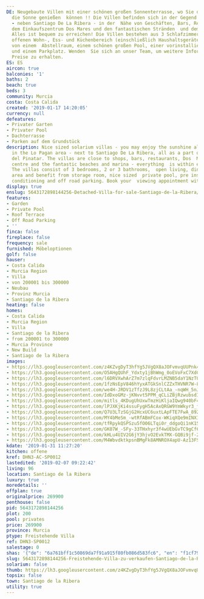 ```yaml
---
DE: Neugebaute Villen mit einer schönen großen Sonnenterrasse, wo Sie den ganzen Tag
  die Sonne genießen  können !! Die Villen befinden sich in der Gegend von Dos Mares
  - neben Santiago De La Ribera - in der  Nähe von Geschäften, Bars, Restaurants,
  dem Einkaufszentrum Dos Mares und den fantastischen Stränden  und dem Jachthafen.
  Alles ist bequem zu erreichen! Die Villen bestehen aus 3 Schlafzimmern, 2 Bädern,  einem
  offenen Wohn-, Ess- und Küchenbereich (einschließlich Haushaltsgeräte) und profitieren
  von einem  Abstellraum, einem schönen großen Pool, einer vorinstallierten Klimaanlage
  und einem Parkplatz. Wenden  Sie sich an unser Team, um weitere Informationen und
  Preise zu erhalten.
ES: ES
aircon: true
balconies: '1'
baths: 2
beach: true
beds: 3
community: Murcia
costa: Costa Calida
created: '2019-01-17 14:20:05'
currency: null
defeatures:
- Privater Garten
- Privater Pool
- Dachterrasse
- Parken auf dem Grundstück
description: Nice sized solarium villas - you may enjoy the sunshine all day long!!  Located
  in the Lo Pagan area - next to Santiago De La Ribera, all as a part of  San Pedro
  del Pinatar. The villas are close to shops, bars, restaurants, Dos  Mares shopping
  centre and the fantastic beaches and marina - everything  is within easy reach!
  The villas consist of 3 bedrooms, 2 or 3 bathrooms,  open living, dining and kitchen
  area and benefit from storage room, nice sized  private pool, pre installed air
  conditioning and off road parking. Book your  viewing appointment with us.
display: true
enslug: 5643172898144256-Detached-Villa-for-sale-Santiago-de-la-Ribera/
features:
- Garden
- Private Pool
- Roof Terrace
- Off Road Parking
- ''
finca: false
fireplace: false
frequency: sale
furnished: Möbeloptionen
golf: false
hauser:
- Costa Calida
- Murcia Region
- Villa
- von 200001 bis 300000
- Neubau
- Provinz Murcia
- Santiago de la Ribera
heating: false
homes:
- Costa Calida
- Murcia Region
- Villa
- Santiago de la Ribera
- from 200001 to 300000
- Murcia Province
- New Build
- Santiago de la Ribera
images:
- https://lh3.googleusercontent.com/z4KZvgDyT3hfYg5JVgQX8aJOFvmvqUUPnk4MGyrtxuPwvEbAyfzIHIAFLSyYggaq4nB-3-9JzLGQavPJw91pvA=w640-rj-e30-l100
- https://lh3.googleusercontent.com/O5AHgQUhF_Ydxty1jBhWmg_0oEVoFxC7XdCUeuvY95GiToQ7A_LTkIYbG7BP30vGCmfHLlatA9JxGJBefSJV=w640-rj-e30-l100
- https://lh3.googleusercontent.com/l6DRVXwhArZ7m7zlqFdvrLMZNB5daY1NzT0C71DVslifkfNrFoWepcUpZUhoMzLxI7fDrCEqThk6z-pGhsSw=w640-rj-e30-l100
- https://lh3.googleusercontent.com/1fzNsEpV846hYyxATGkSnlCZZxTHVNR7W-8NA6zULPq6qZFU6woZ7A2vWmRVDQxNT6oud2WXIw-pPK-mthgg=w640-rj-e30-l100
- https://lh3.googleusercontent.com/we4H-JRDV1zTfzJ9L8zjCLtAa_-nqWH_5nJ7df0a30PjBarLrhE7dYNIRhLBVhXnePGy1ZlwjbTwo75C9LjsnA=w640-rj-e30-l100
- https://lh3.googleusercontent.com/IdDxoGMz-jKNvvt5PPM_qCLiZBjRzwubsdIf1xvt8m_3WUUN_xEU5uX7vygV2P8-3eGXZM4Pj2I_W3LjaVJt=w640-rj-e30-l100
- https://lh3.googleusercontent.com/mitls_4KDugUhUxwTmzHiKljaIQwg940bF4uofmUl1zIXF5-o6vchmVfx9Y9qsa6lufiveJJUUtW95OghqE82w=w640-rj-e30-l100
- https://lh3.googleusercontent.com/lPJXKjKi4ssuFygH5AcAxQRGW9YmWkyr3_f8CWBIIRfrJ46ddaj81xSJQcCVkpg9MJPt_MvTnlSYMxGTmEMb=w640-rj-e30-l100
- https://lh3.googleusercontent.com/Q7U3LTzSGjG2HcxUC6uxtLApFTE7FwA_892wYie2-C1strJsaUj_fGbXDpF1wrQ1PJhm2r9bWqCQ_jjd-oaltA=w640-rj-e30-l100
- https://lh3.googleusercontent.com/MY4bMeSm_-wtRfABmFCox-WKiqXQe9mINXIRLQt1sTKZV5-9UgaiW0vhb3a4jgSCdVa2dN4koDTHDPUduGI6=w640-rj-e30-l100
- https://lh3.googleusercontent.com/tfRpykQSPSzu5fO06LTqi0r_ddgoQi1nK15vBLbMKExECcZ5X2AXN8wJVEZK99uOSgCZJCMnVLrPf3zG6Ax_=w640-rj-e30-l100
- https://lh3.googleusercontent.com/GK07W_-SFy-33THxhyr3f4wUEbGvTC9gCf6xx83QsHFMx5a-oCaaQ3KQBnGW4j9Rn7pSOA83FtRpX2pG1NzevQ=w640-rj-e30-l100
- https://lh3.googleusercontent.com/kHLu4UIV2G6jY3hjvO2EvkTMX-GQBi9jf-2kZ0GL9RRgMlbERS5Vbcf9swRkcZRRF_pBkw2vHQpQSo5YoBqs=w640-rj-e30-l100
- https://lh3.googleusercontent.com/M4WbvdktkpsnBMgFk8AMNROX4apU-Az13FSYeGNiA29GFb9VjVW4EWV7gGe8fUZSc1jQxzrmxoWwouL3RWg=w640-rj-e30-l100
kdate: '2019-01-31 11:27:20'
kitchen: offene
kref: DHN3-AC-SP0012
lastedited: '2019-02-07 09:22:42'
living: 96
location: Santiago de la Ribera
luxury: true
moredetails: ''
offplan: true
originalprice: 269900
penthouse: false
pid: 5643172898144256
plot: 200
pool: privates
price: 269900
province: Murcia
ptype: Freistehende Villa
ref: DHN3-SP0012
salestage: 0
shas: '{"de": "6a761bff1c50869da7f91a915f80fb086d583fc6", "en": "f1cf79c57ca588678d3628532f0f2a7b0fc7b442"}'
slug: 5643172898144256-Freistehende-Villa-zu-verkaufen-Santiago-de-la-Ribera/
solarium: false
thumb: https://lh3.googleusercontent.com/z4KZvgDyT3hfYg5JVgQX8aJOFvmvqUUPnk4MGyrtxuPwvEbAyfzIHIAFLSyYggaq4nB-3-9JzLGQavPJw91pvA=w400-h240-n-rj-e30-l100
topsix: false
town: Santiago de la Ribera
utility: true
---
```

